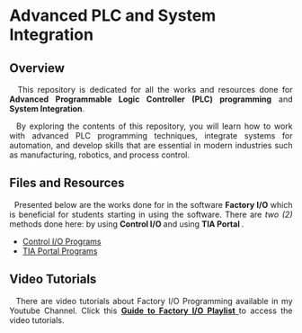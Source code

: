 # Advanced PLC and System Integration

## Overview

<p align=justify> &nbsp This repository is dedicated for all the works and resources done for <b>Advanced Programmable Logic Controller (PLC) programming</b> and <b>System Integration</b>.</p>

<p align=justify> &nbsp By exploring the contents of this repository, you will learn how to work with advanced PLC programming techniques, integrate systems for automation, and develop skills that are essential in modern industries such as manufacturing, robotics, and process control.</p>

## Files and Resources

<p align=justify> &nbsp Presented below are the works done for in the software <b>Factory I/O</b> which is beneficial for students starting in using the software. There are <i>two (2)</i> methods done here: by using <b> Control I/O </b> and using <b> TIA Portal </b>.

- [Control I/O Programs](https://github.com/t1pen/Advance_PLC_Programming/tree/main/Factory%20IO/Control%20IO%20Programs)
- [TIA Portal Programs](https://github.com/t1pen/Advance_PLC_Programming/tree/main/Factory%20IO/TIA%20Portal%20Programs)

## Video Tutorials

<p align=justify>&nbsp There are video tutorials about Factory I/O Programming available in my Youtube Channel. Click this <a href="https://youtube.com/playlist?list=PLcGG_AZ1OvJhwur1Q4wwZwBnXhQ22ZYyP&si=V6gqTWtzx5JT1DRR"><b> Guide to Factory I/O Playlist </b></a> to access the video tutorials. 
